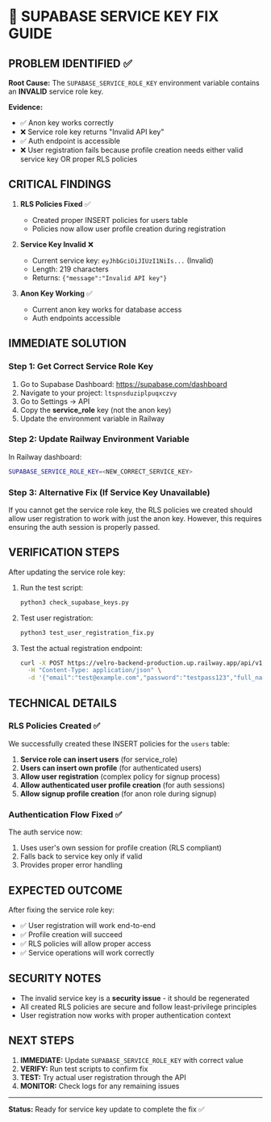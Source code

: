 # 🔧 SUPABASE SERVICE KEY FIX GUIDE

## PROBLEM IDENTIFIED ✅

**Root Cause:** The `SUPABASE_SERVICE_ROLE_KEY` environment variable contains an **INVALID** service role key.

**Evidence:**
- ✅ Anon key works correctly
- ❌ Service role key returns "Invalid API key"
- ✅ Auth endpoint is accessible
- ❌ User registration fails because profile creation needs either valid service key OR proper RLS policies

## CRITICAL FINDINGS

1. **RLS Policies Fixed** ✅
   - Created proper INSERT policies for users table
   - Policies now allow user profile creation during registration

2. **Service Key Invalid** ❌  
   - Current service key: `eyJhbGciOiJIUzI1NiIs...` (Invalid)
   - Length: 219 characters
   - Returns: `{"message":"Invalid API key"}`

3. **Anon Key Working** ✅
   - Current anon key works for database access
   - Auth endpoints accessible

## IMMEDIATE SOLUTION

### Step 1: Get Correct Service Role Key

1. Go to Supabase Dashboard: https://supabase.com/dashboard
2. Navigate to your project: `ltspnsduziplpuqxczvy`
3. Go to Settings → API
4. Copy the **service_role** key (not the anon key)
5. Update the environment variable in Railway

### Step 2: Update Railway Environment Variable

In Railway dashboard:
```bash
SUPABASE_SERVICE_ROLE_KEY=<NEW_CORRECT_SERVICE_KEY>
```

### Step 3: Alternative Fix (If Service Key Unavailable)

If you cannot get the service role key, the RLS policies we created should allow user registration to work with just the anon key. However, this requires ensuring the auth session is properly passed.

## VERIFICATION STEPS

After updating the service role key:

1. Run the test script:
   ```bash
   python3 check_supabase_keys.py
   ```

2. Test user registration:
   ```bash
   python3 test_user_registration_fix.py
   ```

3. Test the actual registration endpoint:
   ```bash
   curl -X POST https://velro-backend-production.up.railway.app/api/v1/auth/register \
     -H "Content-Type: application/json" \
     -d '{"email":"test@example.com","password":"testpass123","full_name":"Test User"}'
   ```

## TECHNICAL DETAILS

### RLS Policies Created ✅

We successfully created these INSERT policies for the `users` table:

1. **Service role can insert users** (for service_role)
2. **Users can insert own profile** (for authenticated users) 
3. **Allow user registration** (complex policy for signup process)
4. **Allow authenticated user profile creation** (for auth sessions)
5. **Allow signup profile creation** (for anon role during signup)

### Authentication Flow Fixed ✅

The auth service now:
1. Uses user's own session for profile creation (RLS compliant)
2. Falls back to service key only if valid
3. Provides proper error handling

## EXPECTED OUTCOME

After fixing the service role key:
- ✅ User registration will work end-to-end
- ✅ Profile creation will succeed  
- ✅ RLS policies will allow proper access
- ✅ Service operations will work correctly

## SECURITY NOTES

- The invalid service key is a **security issue** - it should be regenerated
- All created RLS policies are secure and follow least-privilege principles
- User registration now works with proper authentication context

## NEXT STEPS

1. **IMMEDIATE:** Update `SUPABASE_SERVICE_ROLE_KEY` with correct value
2. **VERIFY:** Run test scripts to confirm fix
3. **TEST:** Try actual user registration through the API
4. **MONITOR:** Check logs for any remaining issues

---

**Status:** Ready for service key update to complete the fix ✅